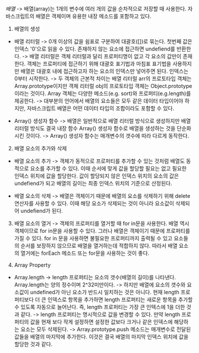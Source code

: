 *배열*
-> 배열(array)는 1개의 변수에 여러 개의 값을 순차적으로 저장할 때 사용한다. 자바스크립트의 배열은 객체이며 유용한 내장 메소드를 포함하고 있다. 

1. 배열의 생성

* 배열 리터럴
-> 0개 이상의 값을 쉼표로 구분하여 대괄호([])로 묶는다. 첫번째 값은 인덱스 '0'으로 읽을 수 있다. 존재하지 않는 요소에 접근하면 undefiend를 반환한다. 
-> 배열 리터럴은 객체 리터럴과 달리 프로퍼티명이 없고 각 요소의 값만이 존재한다. 객체는 프로퍼티에 접근하기 위해 대괄호 표기법과 마침표 표기법을 사용하지만 배열은 대괄호 내에 접근하고자 하는 요소의 인덱스만 넣어주면 된다. 인덱스는 0부터 시작한다.
-> 두 객체의 근본적 차이는 배열 리터럴 arr의 프로토타입 객체는 Array.prototype이지만 객체 리터럴 obj의 프로토타입 객체는 Object.prototype이라는 것이다. Array 객체는 다양한 메소드(e.g. sort)와 프로퍼티(e.g.length)를 제공한다.
-> 대부분의 언어에서 배열의 요소들은 모두 같은 데이터 타입이어야 하지만, 자바스크립트 배열은 어떤 데이터 타입의 조합이라도 포함할 수 있다. 

* Array() 생성자 함수
-> 배열은 일반적으로 배열 리터럴 방식으로 생성하지만 배열 리터럴 방식도 결국 내장 함수 Array() 생성자 함수로 배열을 생성하는 것을 단순화시킨 것이다. 
-> Array() 생성자 함수는 매개변수의 갯수에 따라 다르게 동작한다. 

2. 배열 요소의 추가와 삭제

* 배열 요소의 추가
-> 객체가 동적으로 프로퍼티를 추가할 수 있는 것처럼 배열도 동적으로 요소를 추가할 수 있다. 이때 순서에 맞게 값을 할당할 필요는 없고 필요한 인덱스 위치에 값을 할당한다. 값이 할당되지 않은 인덱스 위치의 요소의 값은 undefiend가 되고 배열의 길이는 최종 인덱스 위치의 기준으로 산정된다. 

* 배열 요소의 삭제
-> 배열은 객체이기 때문에 배열의 요소를 삭제하기 위해 delete 연산자를 사용할 수 있다. 이때 해당 요소가 삭제되는 것이 아니라 요소값이 삭제되어 undefiend가 된다. 

3. 배열 요소의 열거
-> 객체의 프로퍼티를 열거할 때 for in문을 사용한다. 배열 역시 객체이므로 for in문을 사용할 수 있다.
그러나 배열은 객체이기 때문에 프로퍼티를 가질 수 있다. for in 문을 사용하면 불필요한 프로퍼티까지 출력될 수 있고 요소들의 순서를 보장하지 않으므로 배열을 열거하는데 적합하지 않다.
따라서 배열 요소의 열거에는 forEach 메소드 또는 for문을 사용하는 것이 좋다. 

4. Array Property
 
 * Array.length
 -> length 프로퍼티는 요소의 갯수(배열의 길이)를 나타낸다. Array.length는 양의 정수이며 2^32미만이다.
 -> 하지만 배열에 요소의 갯수와 요소값이 undefined가 아닌 요소가 반드시 일치하는 것은 아니다. 현재 length 프로퍼티보다 더 큰 인덱스로 항목을 추가하면 length 프로퍼티는 새로운 항목을 추가할 수 있도록 자동으로 늘어난다. 즉, length 프로퍼티는 가장 큰 인텍스에 1을 더한 것과 같다. 
 -> length 프로퍼티는 명시적으로 값을 변경할 수 있다. 만약 length 프로퍼티의 값을 현재 보다 작게 설정하면 설정한 값보다 크거나 같은 인덱스에 해당하는 요소는 모두 삭제된다. 
 -> Array.prototype.push 메소드는 매개변수로 전달된 값들을 배열의 마지막에 추가한다. 이것은 결국 배열의 마지막 인덱스 위치에 값을 할당한 것과 같다. 

